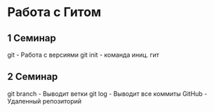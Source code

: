 # Работа с Гитом
## 1 Семинар
git - Работа с версиями
git init - команда иниц. гит

## 2 Семинар
git branch - Выводит ветки
git log - Выводит все коммиты
GitHub - Удаленный репозиторий